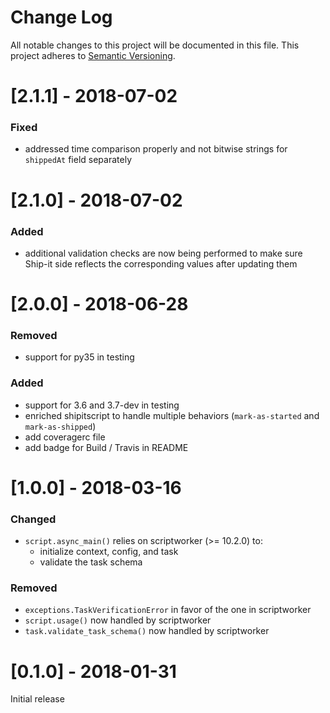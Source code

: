 # Change Log
All notable changes to this project will be documented in this file.
This project adheres to [Semantic Versioning](http://semver.org/).

# [2.1.1] - 2018-07-02
### Fixed
- addressed time comparison properly and not bitwise strings for `shippedAt` field separately

# [2.1.0] - 2018-07-02
### Added
- additional validation checks are now being performed to make sure Ship-it side reflects the corresponding values after updating them

# [2.0.0] - 2018-06-28
### Removed
- support for py35 in testing

### Added
- support for 3.6 and 3.7-dev in testing
- enriched shipitscript to handle multiple behaviors (`mark-as-started` and `mark-as-shipped`)
- add coveragerc file
- add badge for Build / Travis in README

# [1.0.0] - 2018-03-16
### Changed
- `script.async_main()` relies on scriptworker (>= 10.2.0) to:
  - initialize context, config, and task
  - validate the task schema

### Removed
- `exceptions.TaskVerificationError` in favor of the one in scriptworker
- `script.usage()` now handled by scriptworker
- `task.validate_task_schema()` now handled by scriptworker


# [0.1.0] - 2018-01-31
Initial release

